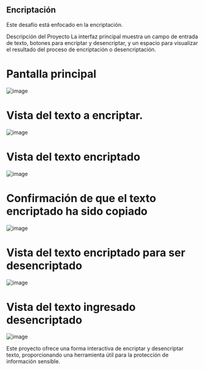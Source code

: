 ## Encriptación

Este desafío está enfocado en la encriptación.

Descripción del Proyecto
La interfaz principal muestra un campo de entrada de texto, botones para encriptar y desencriptar, y un espacio para visualizar el resultado del proceso de encriptación o desencriptación.

# Pantalla principal
![image](https://github.com/DvidCarcamo/Encryption/assets/121898794/90555e3b-f2ae-4f8f-a292-b84e1add5ce7)

# Vista del texto a encriptar.
![image](https://github.com/DvidCarcamo/Encryption/assets/121898794/6219f84a-cf4d-4fd6-8759-556497efded1)

# Vista del texto encriptado
![image](https://github.com/DvidCarcamo/Encryption/assets/121898794/cc430768-dedf-45f2-a370-e22f04309ffd)

# Confirmación de que el texto encriptado ha sido copiado
![image](https://github.com/DvidCarcamo/Encryption/assets/121898794/74d6c99b-e9b3-4588-8f27-7f29b81733fd)

# Vista del texto encriptado para ser desencriptado
![image](https://github.com/DvidCarcamo/Encryption/assets/121898794/85edec7b-2d2a-4f64-8377-58d8b03e87f5)

# Vista del texto ingresado desencriptado
![image](https://github.com/DvidCarcamo/Encryption/assets/121898794/608621b5-9cf8-411f-a8b4-5074002c82b4)

Este proyecto ofrece una forma interactiva de encriptar y desencriptar texto, proporcionando una herramienta útil para la protección de información sensible.





